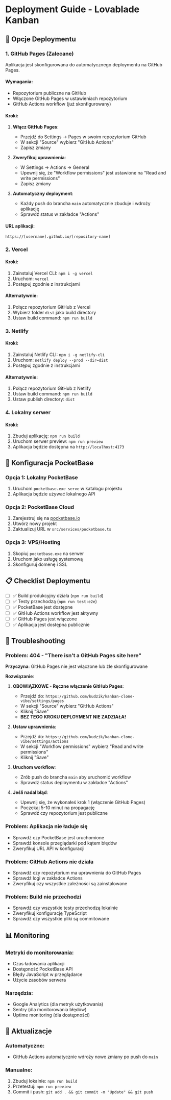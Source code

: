 # Deployment Guide - Lovablade Kanban

## 🚀 Opcje Deploymentu

### 1. GitHub Pages (Zalecane)

Aplikacja jest skonfigurowana do automatycznego deploymentu na GitHub Pages.

#### Wymagania:
- Repozytorium publiczne na GitHub
- Włączone GitHub Pages w ustawieniach repozytorium
- GitHub Actions workflow (już skonfigurowany)

#### Kroki:
1. **Włącz GitHub Pages**:
   - Przejdź do Settings → Pages w swoim repozytorium GitHub
   - W sekcji "Source" wybierz "GitHub Actions"
   - Zapisz zmiany

2. **Zweryfikuj uprawnienia**:
   - W Settings → Actions → General
   - Upewnij się, że "Workflow permissions" jest ustawione na "Read and write permissions"
   - Zapisz zmiany

3. **Automatyczny deployment**:
   - Każdy push do brancha `main` automatycznie zbuduje i wdroży aplikację
   - Sprawdź status w zakładce "Actions"

#### URL aplikacji:
```
https://[username].github.io/[repository-name]
```

### 2. Vercel

#### Kroki:
1. Zainstaluj Vercel CLI: `npm i -g vercel`
2. Uruchom: `vercel`
3. Postępuj zgodnie z instrukcjami

#### Alternatywnie:
1. Połącz repozytorium GitHub z Vercel
2. Wybierz folder `dist` jako build directory
3. Ustaw build command: `npm run build`

### 3. Netlify

#### Kroki:
1. Zainstaluj Netlify CLI: `npm i -g netlify-cli`
2. Uruchom: `netlify deploy --prod --dir=dist`
3. Postępuj zgodnie z instrukcjami

#### Alternatywnie:
1. Połącz repozytorium GitHub z Netlify
2. Ustaw build command: `npm run build`
3. Ustaw publish directory: `dist`

### 4. Lokalny serwer

#### Kroki:
1. Zbuduj aplikację: `npm run build`
2. Uruchom serwer preview: `npm run preview`
3. Aplikacja będzie dostępna na `http://localhost:4173`

## 🔧 Konfiguracja PocketBase

### Opcja 1: Lokalny PocketBase
1. Uruchom `pocketbase.exe serve` w katalogu projektu
2. Aplikacja będzie używać lokalnego API

### Opcja 2: PocketBase Cloud
1. Zarejestruj się na [pocketbase.io](https://pocketbase.io)
2. Utwórz nowy projekt
3. Zaktualizuj URL w `src/services/pocketbase.ts`

### Opcja 3: VPS/Hosting
1. Skopiuj `pocketbase.exe` na serwer
2. Uruchom jako usługę systemową
3. Skonfiguruj domenę i SSL

## 📋 Checklist Deploymentu

- [ ] ✅ Build produkcyjny działa (`npm run build`)
- [ ] ✅ Testy przechodzą (`npm run test:e2e`)
- [ ] ✅ PocketBase jest dostępne
- [ ] ✅ GitHub Actions workflow jest aktywny
- [ ] ✅ GitHub Pages jest włączone
- [ ] ✅ Aplikacja jest dostępna publicznie

## 🐛 Troubleshooting

### Problem: 404 - "There isn't a GitHub Pages site here"
**Przyczyna**: GitHub Pages nie jest włączone lub źle skonfigurowane

**Rozwiązanie**:
1. **OBOWIĄZKOWE - Ręczne włączenie GitHub Pages**:
   - Przejdź do: `https://github.com/kudzik/kanban-clone-vibe/settings/pages`
   - W sekcji "Source" wybierz "GitHub Actions"
   - Kliknij "Save"
   - **BEZ TEGO KROKU DEPLOYMENT NIE ZADZIAŁA!**

2. **Ustaw uprawnienia**:
   - Przejdź do: `https://github.com/kudzik/kanban-clone-vibe/settings/actions`
   - W sekcji "Workflow permissions" wybierz "Read and write permissions"
   - Kliknij "Save"

3. **Uruchom workflow**:
   - Zrób push do brancha `main` aby uruchomić workflow
   - Sprawdź status deploymentu w zakładce "Actions"

4. **Jeśli nadal błąd**:
   - Upewnij się, że wykonałeś krok 1 (włączenie GitHub Pages)
   - Poczekaj 5-10 minut na propagację
   - Sprawdź czy repozytorium jest publiczne

### Problem: Aplikacja nie ładuje się
- Sprawdź czy PocketBase jest uruchomione
- Sprawdź konsole przeglądarki pod kątem błędów
- Zweryfikuj URL API w konfiguracji

### Problem: GitHub Actions nie działa
- Sprawdź czy repozytorium ma uprawnienia do GitHub Pages
- Sprawdź logi w zakładce Actions
- Zweryfikuj czy wszystkie zależności są zainstalowane

### Problem: Build nie przechodzi
- Sprawdź czy wszystkie testy przechodzą lokalnie
- Zweryfikuj konfigurację TypeScript
- Sprawdź czy wszystkie pliki są commitowane

## 📊 Monitoring

### Metryki do monitorowania:
- Czas ładowania aplikacji
- Dostępność PocketBase API
- Błędy JavaScript w przeglądarce
- Użycie zasobów serwera

### Narzędzia:
- Google Analytics (dla metryk użytkowania)
- Sentry (dla monitorowania błędów)
- Uptime monitoring (dla dostępności)

## 🔄 Aktualizacje

### Automatyczne:
- GitHub Actions automatycznie wdroży nowe zmiany po push do `main`

### Manualne:
1. Zbuduj lokalnie: `npm run build`
2. Przetestuj: `npm run preview`
3. Commit i push: `git add . && git commit -m "Update" && git push`
